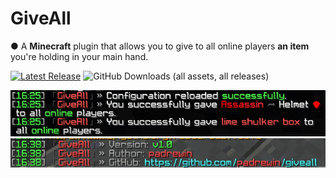 # GiveAll

● A **Minecraft** plugin that allows you to give to all online players **an item** you're holding in your main hand.

[![Latest Release](https://img.shields.io/github/v/release/Cold-Development/GiveAll?display_name=release&logo=files&logoColor=white&color=635aa7)](https://github.com/Cold-Development/GiveAll/releases)
![GitHub Downloads (all assets, all releases)](https://img.shields.io/github/downloads/cold-development/giveall/total)


![alt text](giveallplugin.png)
![alt text](giveallversion.png)
